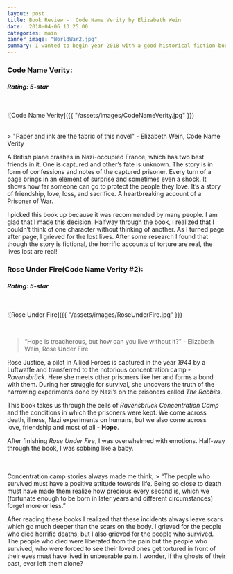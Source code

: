 ```yaml
---
layout: post
title: Book Review -  Code Name Verity by Elizabeth Wein
date:  2018-04-06 13:25:00
categories: main
banner_image: "WorldWar2.jpg"
summary: I wanted to begin year 2018 with a good historical fiction book. Becuase of my love for stories set in World War-2 era, I picked up Code Name Verity. To know my thoughts regarding the book...
---
```

### Code Name Verity:
#### _Rating: 5-star_
<br/>

  ![Code Name Verity]({{ "/assets/images/CodeNameVerity.jpg" }})

<br />
> "Paper and ink are the fabric of this novel" - Elizabeth Wein, Code Name Verity

A British plane crashes in Nazi-occupied France, which has two best friends in it. One is captured and other’s fate is unknown. The story is in form of confessions and notes of the captured prisoner. Every turn of a page brings in an element of surprise and sometimes even a shock. It shows how far someone can go to protect the people they love. It’s a story of friendship, love, loss, and sacrifice. A heartbreaking account of a Prisoner of War.

I picked this book up because it was recommended by many people. I am glad that I made this decision. Halfway through the book, I realized that I couldn’t think of one character without thinking of another. As I turned page after page, I grieved for the lost lives. After some research I found that though the story is fictional, the horrific accounts of torture are real, the lives lost are real!


### Rose Under Fire(Code Name Verity #2):
#### _Rating: 5-star_
<br />

  ![Rose Under Fire]({{ "/assets/images/RoseUnderFire.jpg" }})

<br />

> “Hope is treacherous, but how can you live without it?”  - Elizabeth Wein, Rose Under Fire
 

Rose Justice, a pilot in Allied Forces is captured in the year _1944_ by a Luftwaffe and transferred to the notorious concentration camp - _Ravensbrück_. Here she meets other prisoners like her and forms a bond with them. During her struggle for survival, she uncovers the truth of the harrowing experiments done by Nazi’s on the prisoners called _The Rabbits_.

This book takes us through the cells of _Ravensbrück Concentration Camp_ and the conditions in which the prisoners were kept. We come across death, illness, Nazi experiments on humans, but we also come across love, friendship and most of all - **Hope**.

After finishing _Rose Under Fire_, I was overwhelmed with emotions. Half-way through the book, I was sobbing like a baby.


  <br/>
  <br/>
  Concentration camp stories always made me think,
  >  “The people who survived must have a positive attitude towards life. Being so close to death must have made them realize how precious every second is, which we (fortunate enough to be born in later years and different circumstances) forget more or less.” 
  
  After reading these books I realized that these incidents always leave scars which go much deeper than the scars on the body. I grieved for the people who died horrific deaths, but I also grieved for the people who survived. The people who died were liberated from the pain but the people who survived, who were forced to see their loved ones get tortured in front of their eyes must have lived in unbearable pain. I wonder, if the ghosts of their past, ever left them alone?
